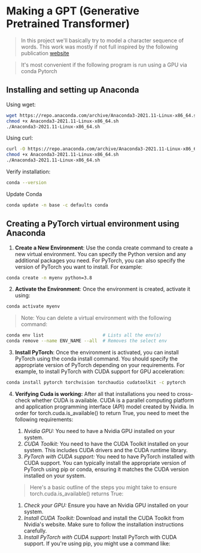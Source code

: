 # Making a GPT (Generative Pretrained Transformer)
> In this project we'll basically try to model a character sequence of words. This work was mostly if not full inspired by the following publication [website](https://arxiv.org/pdf/1706.03762.pdf)

> It's most convenient if the following program is run using a GPU via conda Pytorch

## Installing and setting up Anaconda
Using wget:
```bash
wget https://repo.anaconda.com/archive/Anaconda3-2021.11-Linux-x86_64.sh
chmod +x Anaconda3-2021.11-Linux-x86_64.sh
./Anaconda3-2021.11-Linux-x86_64.sh
```

Using curl:
```bash
curl -O https://repo.anaconda.com/archive/Anaconda3-2021.11-Linux-x86_64.sh
chmod +x Anaconda3-2021.11-Linux-x86_64.sh
./Anaconda3-2021.11-Linux-x86_64.sh
```

Verify installation:
```bash
conda --version
```

Update Conda
```bash
conda update -n base -c defaults conda
```

## Creating a PyTorch virtual environment using Anaconda
1. **Create a New Environment**: Use the conda create command to create a new virtual environment. You can specify the Python version and any additional packages you need. For PyTorch, you can also specify the version of PyTorch you want to install. For example:

```bash
conda create -n myenv python=3.8
```
2. **Activate the Environment**: Once the environment is created, activate it using:

```bash
conda activate myenv 
```

> Note: You can delete a virtual environment with the following command:
```bash 
conda env list                      # Lists all the env(s) 
conda remove --name ENV_NAME --all  # Removes the select env
```

3. **Install PyTorch**: Once the environment is activated, you can install PyTorch using the conda install command. You should specify the appropriate version of PyTorch depending on your requirements. For example, to install PyTorch with CUDA support for GPU acceleration:

```bash
conda install pytorch torchvision torchaudio cudatoolkit -c pytorch 
```
4. **Verifying Cuda is working:** After all that installations you need to cross-check whether CUDA is available. CUDA is a parallel computing platform and application programming interface (API) model created by Nvidia. In order for torch.cuda.is_available() to return True, you need to meet the following requirements:

   1. *Nvidia GPU:* You need to have a Nvidia GPU installed on your system.
   2. *CUDA Toolkit:* You need to have the CUDA Toolkit installed on your system. This includes CUDA drivers and the CUDA runtime library.
   3. *PyTorch with CUDA support:* You need to have PyTorch installed with CUDA support. You can typically install the appropriate version of PyTorch using pip or conda, ensuring it matches the CUDA version installed on your system.

    > Here's a basic outline of the steps you might take to ensure torch.cuda.is_available() returns <span color="green">True</span>:

    1. *Check your GPU:* Ensure you have an Nvidia GPU installed on your system.
    2. *Install CUDA Toolkit:* Download and install the CUDA Toolkit from Nvidia's website. Make sure to follow the installation instructions carefully.
    3. *Install PyTorch with CUDA support:* Install PyTorch with CUDA support. If you're using pip, you might use a command like:  